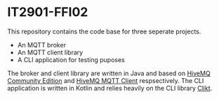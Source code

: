 # IT2901-FFI02

This repository contains the code base for three seperate projects. 
* An MQTT broker 
* An MQTT client library 
* A CLI application for testing puposes

The broker and client library are written in Java and based on [HiveMQ Community Edition](https://github.com/hivemq/hivemq-community-edition) and [HiveMQ MQTT Client](https://github.com/hivemq/hivemq-mqtt-client) respsectively. The CLI application is written in Kotlin and relies heavily on the CLI library [Clikt](https://ajalt.github.io/clikt/).

